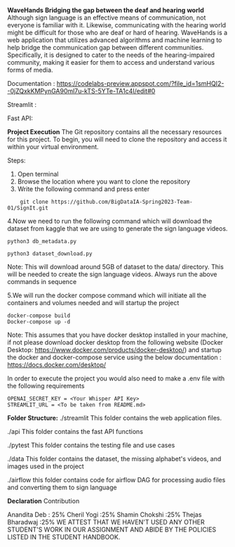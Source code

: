 **WaveHands**
**Bridging the gap between the deaf and hearing world**
Although sign language is an effective means of communication, not everyone is familiar with it. Likewise, communicating with the hearing world might be difficult for those who are deaf or hard of hearing. 
WaveHands is a web application that utilizes advanced algorithms and machine learning to help bridge the communication gap between different communities. Specifically, it is designed to cater to the needs of the hearing-impaired community, making it easier for them to access and understand various forms of media.

Documentation : https://codelabs-preview.appspot.com/?file_id=1smHQI2--0jZQxkKMPynGA90ml7u-kTS-5YTe-TA1c4I/edit#0

Streamlit : 

Fast API: 

**Project Execution**
The Git repository contains all the necessary resources for this project. 
To begin, you will need to clone the repository and access it within your virtual environment.

Steps:
1. Open terminal
2. Browse the location where you want to clone the repository
3. Write the following command and press enter
``````````````````````````````````````````````````````````````````````````
    git clone https://github.com/BigDataIA-Spring2023-Team-01/SignIt.git
``````````````````````````````````````````````````````````````````````````
4.Now we need to run the following command which will download the dataset from kaggle that we are using to generate the sign language videos.

``````````````````````````
python3 db_metadata.py
``````````````````````````
````````````````````````````
python3 dataset_download.py
````````````````````````````

Note: This will download around 5GB of dataset to the data/ directory. This will be needed to create the sign language videos. Always run the above commands in sequence

5.We will run the docker compose command which will initiate all the containers and volumes needed and will startup the project

``````````````````````
docker-compose build
Docker-compose up -d
```````````````````````

Note: This assumes that you have docker desktop installed in your machine, if not please download docker desktop from the following website (Docker Desktop: https://www.docker.com/products/docker-desktop/) and startup the docker and docker-compose service using the below documentation : https://docs.docker.com/desktop/

In order to execute the project you would also need to make a .env file with the following requirements

```````````````````````````````````````````````
OPENAI_SECRET_KEY = <Your Whisper API Key>
STREAMLIT_URL = <To be taken from README.md>
```````````````````````````````````````````````

**Folder Structure:**
./streamlit
This folder contains the web application files.

./api
This folder contains the fast API functions
        
./pytest
This folder contains the testing file and use cases
        
./data
This folder contains the dataset, the missing alphabet's videos, and images used in the project     
        
./airflow
this folder contains code for airflow DAG for processing audio files and converting them to sign language
        
        
**Declaration**
Contribution

Anandita Deb : 25%
Cheril Yogi :25%
Shamin Chokshi :25%
Thejas Bharadwaj :25%
WE ATTEST THAT WE HAVEN'T USED ANY OTHER STUDENT'S WORK IN OUR ASSIGNMENT AND ABIDE BY THE POLICIES LISTED IN THE STUDENT HANDBOOK.
